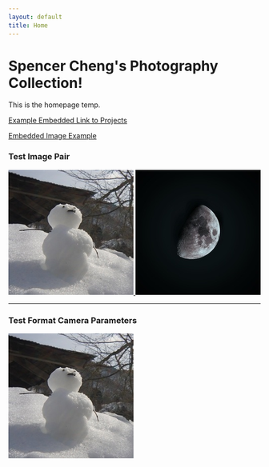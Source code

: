 ```yaml
---
layout: default
title: Home
---
```


# Spencer Cheng's Photography Collection!

This is the homepage temp. 

[Example Embedded Link to Projects](/projects)

<a href="images/moon.jpg" data-lightbox="moon-1" data-title="Temp Caption">Embedded Image Example</a>

### Test Image Pair

<a href="images/DSC07187.JPG" data-lightbox="vibes-1" data-title="Just Vibes - Shirakawago">
  <img src="/images/DSC07187_thumb.JPG" alt="vibes-1" />
</a>
<a href="images/moon.jpg" data-lightbox="vibes-1" data-title="San Francisco - May 10, 2025">
  <img src="/images/moon_thumb.jpg" alt="vibes-1" />
</a>
<!-- <a href="http://lokeshdhakar.com/projects/lightbox2/images/image-1.jpg" data-lightbox="example-1">
  <img src="http://lokeshdhakar.com/projects/lightbox2/images/thumb-1.jpg" alt="image-1" />
</a>
<a href="http://lokeshdhakar.com/projects/lightbox2/images/image-2.jpg" data-lightbox="example-2" data-title="Optional caption.">
  <img src="http://lokeshdhakar.com/projects/lightbox2/images/thumb-2.jpg" alt="image-2" />
</a> -->

---

### Test Format Camera Parameters

<a href="images/DSC07187.JPG" data-lightbox="vibes-2" data-title="1/400s | ISO 100 | 32mm Disposable">
  <img src="/images/DSC07187_thumb.JPG" alt="vibes-2" />
</a>

<!-- 
### A Four Image Set

<!-- <a href="http://lokeshdhakar.com/projects/lightbox2/images/image-3.jpg" data-lightbox="example-set" data-title="Click the right half of the image to move forward.">
  <img src="http://lokeshdhakar.com/projects/lightbox2/images/thumb-3.jpg" alt="Image 3" />
</a>
<a href="http://lokeshdhakar.com/projects/lightbox2/images/image-4.jpg" data-lightbox="example-set" data-title="Or press the right arrow on your keyboard.">
  <img src="http://lokeshdhakar.com/projects/lightbox2/images/thumb-4.jpg" alt="Image 4" />
</a>
<a href="http://lokeshdhakar.com/projects/lightbox2/images/image-5.jpg" data-lightbox="example-set" data-title="The next image in the set is preloaded as you're viewing.">
  <img src="http://lokeshdhakar.com/projects/lightbox2/images/thumb-5.jpg" alt="Image 5" />
</a>
<a href="http://lokeshdhakar.com/projects/lightbox2/images/image-6.jpg" data-lightbox="example-set" data-title="Click anywhere outside the image or the X to the right to close.">
  <img src="http://lokeshdhakar.com/projects/lightbox2/images/thumb-6.jpg" alt="Image 6" />
</a> -->